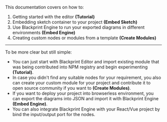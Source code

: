 This documentation covers on how to:
1. Getting started with the editor **(Tutorial)**
2. Embedding sketch container to your project **(Embed Sketch)**
3. Use Blackprint Engine to run your exported diagrams in different environments **(Embed Engine)**
4. Creating custom nodes or modules from a template **(Create Modules)**

---

To be more clear but still simple:
- You can just start with Blackprint Editor and import existing module that was being contributed into NPM registry and begin experimenting **(Tutorial)**.
- In case you didn't find any suitable nodes for your requirement, you also can create your custom module for your project and contribute it to open source community if you want to **(Create Modules)**.
- If you want to deploy your project into browserless environment, you can export the diagrams into JSON and import it with Blackprint Engine **(Embed Engine)**.
- You can also integrate Blackprint Engine with your React/Vue project by bind the input/output port for the nodes.